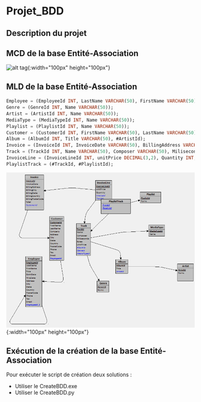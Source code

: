 # Projet_BDD #

## Description du projet ##


## MCD de la base Entité-Association ##
![alt tag](https://github.com/supermut59000/Projet_BDD/blob/amar/Assets/MCD_Entit%C3%A9s_Associations_RESLINGER_BENNOUR.PNG){:width="100px" height="100px"} 
## MLD de la base Entité-Association ##
```sql
Employee = (EmployeeId INT, LastName VARCHAR(50), FirstName VARCHAR(50), Title VARCHAR(50), BirthDate VARCHAR(50), HireDate VARCHAR(50), Address VARCHAR(50), City VARCHAR(50), State VARCHAR(50), Country VARCHAR(50), PostalCode VARCHAR(50), Phone VARCHAR(50), Fax VARCHAR(50), Email VARCHAR(50), #EmployeeId_1);
Genre = (GenreId INT, Name VARCHAR(50));
Artist = (ArtistId INT, Name VARCHAR(50));
MediaType = (MediaTypeId INT, Name VARCHAR(50));
Playlist = (PlaylistId INT, Name VARCHAR(50));
Customer = (CustomerId INT, FirstName VARCHAR(50), LastName VARCHAR(50), Company VARCHAR(50), Address VARCHAR(50), City VARCHAR(50), State VARCHAR(50), Country VARCHAR(50), PostalCode VARCHAR(50), Phone VARCHAR(50), Fax VARCHAR(50), Email VARCHAR(50), #EmployeeId*);
Album = (AlbumId INT, Title VARCHAR(50), #ArtistId);
Invoice = (InvoiceId INT, InvoiceDate VARCHAR(50), BillingAddress VARCHAR(50), BilllingCity VARCHAR(50), BillingState VARCHAR(50), BillingCountry VARCHAR(50), BillingPostalCode VARCHAR(50), Total VARCHAR(50), #CustomerId*);
Track = (TrackId INT, Name VARCHAR(50), Composer VARCHAR(50), Miliseconds INT, Bytes INT, UnitPrice DECIMAL(3,2), #AlbumId*, #GenreId*, #MediaTypeId*);
InvoiceLine = (InvoiceLineId INT, unitPrice DECIMAL(3,2), Quantity INT, #InvoiceId, #TrackId*);
PlaylistTrack = (#TrackId, #PlaylistId);
```
![alt tag](https://github.com/supermut59000/Projet_BDD/blob/amar/Assets/MLD_RESLINGER_BENNOUR.PNG?raw=true){:width="100px" height="100px"}
## Exécution de la création de la base Entité-Association ##

Pour exécuter le script de création deux solutions :
- Utiliser le CreateBDD.exe
- Utiliser le CreateBDD.py
